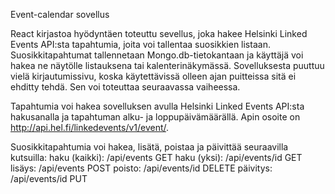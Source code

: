 Event-calendar sovellus

React kirjastoa hyödyntäen toteuttu sevellus, joka hakee Helsinki Linked Events API:sta tapahtumia, joita voi tallentaa suosikkien listaan. Suosikkitapahtumat tallennetaan Mongo.db-tietokantaan ja käyttäjä voi hakea ne näytölle listauksena tai kalenterinäkymässä. Sovelluksesta puuttuu vielä kirjautumissivu, koska käytettävissä olleen ajan puitteissa sitä ei ehditty tehdä. Sen voi toteuttaa seuraavassa vaiheessa.

Tapahtumia voi hakea sovelluksen avulla Helsinki Linked Events API:sta hakusanalla ja tapahtuman alku- ja loppupäivämäärällä. Apin osoite on http://api.hel.fi/linkedevents/v1/event/.

Suosikkitapahtumia voi hakea, lisätä, poistaa ja päivittää seuraavilla kutsuilla:
haku (kaikki): /api/events GET 
haku (yksi): /api/events/id GET
lisäys: /api/events POST
poisto: /api/events/id DELETE
päivitys: /api/events/id PUT


